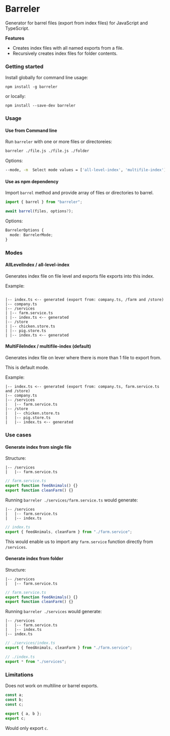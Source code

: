 # Barreler

Generator for barrel files (export from index files) for JavaScript and TypeScript.

**Features**

- Creates index files with all named exports from a file.
- Recursively creates index files for folder contents.

### Getting started

Install globally for command line usage:

```
npm install -g barreler
```

or locally:

```
npm install --save-dev barreler
```

### Usage

#### Use from Command line

Run `barreler` with one or more files or directoreies:

```sh
barreler ./file.js ./file.js ./folder
```

Options:

```sh
--mode, -m  Select mode values = ['all-level-index', 'multifile-index']
```

#### Use as npm dependency

Import `barrel` method and provide array of files or directories to barrel.

```ts
import { barrel } from "barreler";

await barrel(files, options?);
```

Options:

```ts
BarrelerOptions {
  mode: BarrelerMode;
}
```

### Modes

#### AllLevelIndex / all-level-index

Generates index file on file level and exports file exports into this index.

Example:

```

|-- index.ts <-- generated (export from: company.ts, /farm and /store)
|-- company.ts
|-- /services
| |-- farm.service.ts
| |-- index.ts <-- generated
|-- /store
| |-- chicken.store.ts
| |-- pig.store.ts
| |-- index.ts <-- generated

```

#### MultiFileIndex / multifile-index (default)

Generates index file on lever where there is more than 1 file to export from.

This is default mode.

Example:

```
|-- index.ts <-- generated (export from: company.ts, farm.service.ts and /store)
|-- company.ts
|-- /services
|   |-- farm.service.ts
|-- /store
|   |-- chicken.store.ts
|   |-- pig.store.ts
|   |-- index.ts <-- generated
```

### Use cases

#### Generate index from single file

Structure:

```
|-- /services
|   |-- farm.service.ts
```

```ts
// farm.service.ts
export function feedAnimals() {}
export function cleanFarm() {}
```

Running `barreler ./services/farm.service.ts` would generate:

```
|-- /services
|   |-- farm.service.ts
|   |-- index.ts
```

```ts
// index.ts
export { feedAnimals, cleanFarm } from "./farm.service";
```

This would enable us to import any `farm.service` function directly from `/services`.

#### Generate index from folder

Structure:

```
|-- /services
|   |-- farm.service.ts
```

```ts
// farm.service.ts
export function feedAnimals() {}
export function cleanFarm() {}
```

Running `barreler ./services` would generate:

```
|-- /services
|   |-- farm.service.ts
|   |-- index.ts
|-- index.ts
```

```ts
// ./services/index.ts
export { feedAnimals, cleanFarm } from "./farm.service";
```

```ts
// ./index.ts
export * from "./services";
```

### Limitations

Does not work on multiline or barrel exports.

```ts
const a;
const b;
const c;

export { a, b };
export c;
```

Would only export `c`.
